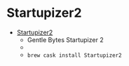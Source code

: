 # Startupizer2
- [Startupizer2](http://gentlebytes.com/startupizer/)
  -  Gentle Bytes Startupizer 2
  - 
  - `brew cask install Startupizer2`
